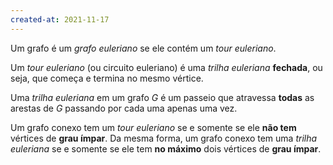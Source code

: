 ```yaml
---
created-at: 2021-11-17
---
```

Um grafo é um *grafo euleriano* se ele contém um *tour euleriano*.

Um *tour euleriano* (ou circuito euleriano) é uma *trilha euleriana* **fechada**, ou seja, que começa e termina no mesmo vértice.

Uma *trilha euleriana* em um grafo $G$ é um passeio que atravessa **todas** as arestas de $G$ passando por cada uma apenas uma vez.

Um grafo conexo tem um *tour euleriano* se e somente se ele **não tem** vértices de **grau ímpar**. Da mesma forma, um grafo conexo tem uma *trilha euleriana* se e somente se ele tem **no máximo** dois vértices de **grau ímpar**.